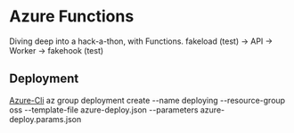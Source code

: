 # Azure Functions
Diving deep into a hack-a-thon, with Functions.
fakeload (test) -> API -> Worker -> fakehook (test)



## Deployment
[Azure-Cli](https://docs.microsoft.com/en-us/cli/azure/install-azure-cli?view=azure-cli-latest)
az group deployment create --name deploying --resource-group oss --template-file azure-deploy.json --parameters azure-deploy.params.json